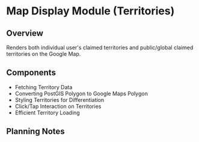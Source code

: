 # Map Display Module (Territories)

## Overview

Renders both individual user's claimed territories and public/global claimed territories on the Google Map.

## Components

- Fetching Territory Data
- Converting PostGIS Polygon to Google Maps Polygon
- Styling Territories for Differentiation
- Click/Tap Interaction on Territories
- Efficient Territory Loading

## Planning Notes
